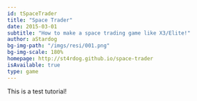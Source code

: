 ```yaml
---
id: tSpaceTrader
title: "Space Trader"
date: 2015-03-01
subtitle: "How to make a space trading game like X3/Elite!"
author: aStardog
bg-img-path: "/imgs/resi/001.png"
bg-img-scale: 180%
homepage: http://st4rdog.github.io/space-trader
isAvailable: true
type: game
---
```


This is a test tutorial!